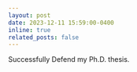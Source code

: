 ```yaml
---
layout: post
date: 2023-12-11 15:59:00-0400
inline: true
related_posts: false
---
```


Successfully Defend my Ph.D. thesis. 